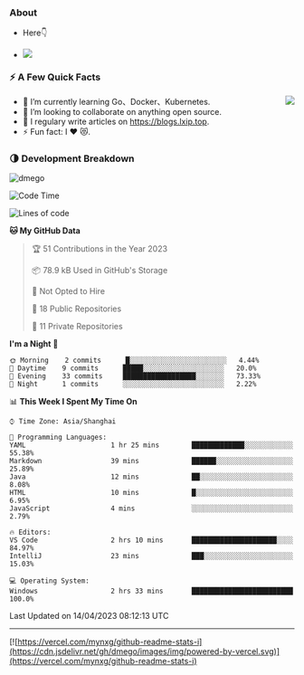 
### About

- Here👇

- ![](https://visitor-badge.glitch.me/badge?page_id=mynxg.mynxg)

### ⚡️ A Few Quick Facts

<img align="right" src="https://github-readme-stats-i.vercel.app/api?username=imnxg&show_icons=true&icon_color=1573B3&hide_title=true&text_color=718096&bg_color=00000000&hide_border=true"/>

<ul>
    <li> 🌱 I’m currently learning Go、Docker、Kubernetes.</li>
    <li> 👯 I’m looking to collaborate on anything open source.</li>
    <li> 📝 I regulary write articles on <a href="https://blogs.lxip.top">https://blogs.lxip.top</a>.</li>
    <li> ⚡ Fun fact: I ❤️ 😻.</li>
</ul>

<!-- <h3>Github Activity</h3>
<p style="img{display:block;margin:0 auto;}">

[![](https://activity-graph.herokuapp.com/graph?username=mynxg&theme=tokyonight)](https://github.com/ashutosh00710/github-readme-activity-graph)
![keney's github stats](https://github-readme-stats-i.vercel.app/api?username=imnxg&show_icons=true&icon_color=1573B3)
</p> -->
### 🌗 Development Breakdown

<img src="https://komarev.com/ghpvc/?username=dmego" alt="dmego" />

<!--START_SECTION:waka-->
![Code Time](http://img.shields.io/badge/Code%20Time-3%20hrs%2017%20mins-blue)

![Lines of code](https://img.shields.io/badge/From%20Hello%20World%20I%27ve%20Written-54%20Thousand%20lines%20of%20code-blue)

**🐱 My GitHub Data** 

> 🏆 51 Contributions in the Year 2023
 > 
> 📦 78.9 kB Used in GitHub's Storage 
 > 
> 🚫 Not Opted to Hire
 > 
> 📜 18 Public Repositories 
 > 
> 🔑 11 Private Repositories  
 > 
**I'm a Night 🦉** 

```text
🌞 Morning    2 commits      █░░░░░░░░░░░░░░░░░░░░░░░░   4.44% 
🌆 Daytime    9 commits      █████░░░░░░░░░░░░░░░░░░░░   20.0% 
🌃 Evening    33 commits     ██████████████████░░░░░░░   73.33% 
🌙 Night      1 commits      ░░░░░░░░░░░░░░░░░░░░░░░░░   2.22%

```


📊 **This Week I Spent My Time On** 

```text
⌚︎ Time Zone: Asia/Shanghai

💬 Programming Languages: 
YAML                     1 hr 25 mins        █████████████░░░░░░░░░░░░   55.38% 
Markdown                 39 mins             ██████░░░░░░░░░░░░░░░░░░░   25.89% 
Java                     12 mins             ██░░░░░░░░░░░░░░░░░░░░░░░   8.08% 
HTML                     10 mins             █░░░░░░░░░░░░░░░░░░░░░░░░   6.95% 
JavaScript               4 mins              ░░░░░░░░░░░░░░░░░░░░░░░░░   2.79%

🔥 Editors: 
VS Code                  2 hrs 10 mins       █████████████████████░░░░   84.97% 
IntelliJ                 23 mins             ███░░░░░░░░░░░░░░░░░░░░░░   15.03%

💻 Operating System: 
Windows                  2 hrs 33 mins       █████████████████████████   100.0%

```


 Last Updated on 14/04/2023 08:12:13 UTC
<!--END_SECTION:waka-->

---

[![https://vercel.com/mynxg/github-readme-stats-i](https://cdn.jsdelivr.net/gh/dmego/images/img/powered-by-vercel.svg)](https://vercel.com/mynxg/github-readme-stats-i)